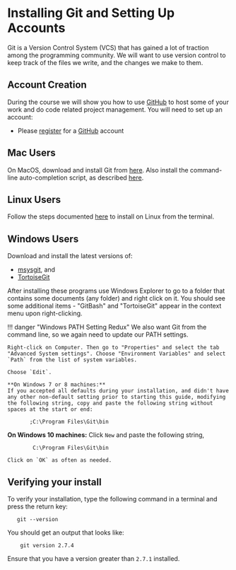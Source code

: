 # Installing Git and Setting Up Accounts

Git is a Version Control System (VCS) that has gained a lot of traction among the programming community.
We will want to use version control to keep track of the files we write, and the changes we make to them.

## Account Creation

During the course we will show you how to use [GitHub](https://www.github.com) to host some of your work and do code related project management. You will need to set up an account:

<!-- During the course we will show you how to host some of your work on GitHub and the Economics Department's internal GitLab server.
You will need to setup accounts for each of these: -->

*   Please [register](https://github.com/join) for a [GitHub](https://github.com/) account
<!-- *   Sign into the [Economics Department's GitLab server](https://econgit.uzh.ch/). Use your UZH shortname and your web-access password (same as for OLAT). You will need to access "Econ Git" while on-site at UZH or whilst using a UZH VPN if you are off-site. -->

<!-- !!! danger "Non-UZH Economics Students"
    The UZH Department of Economics has a internal Git server that may be hard for you to access.
    It looks and behaves almost identically to [GitLab](https://about.gitlab.com/).
    We recommend that you register for an account here, so you can follow along in class. -->

## Mac Users

On MacOS, download and install Git from [here](http://git-scm.com/download/mac).
Also install the command-line auto-completion script, as described [here](https://git-scm.com/book/en/v1/Git-Basics-Tips-and-Tricks#Auto-Completion).


## Linux Users

Follow the steps documented [here](https://git-scm.com/download/linux) to install on Linux from the terminal.

## Windows Users

Download and install the latest versions of:

*   [msysgit](http://msysgit.github.io), and
*   [TortoiseGit](http://code.google.com/p/tortoisegit/wiki/Download)

After installing these programs use Windows Explorer to go to a folder that contains some documents (any folder) and right click on it.
You should see some additional items - "GitBash" and "TortoiseGit" appear in the context menu upon right-clicking.


!!! danger "Windows PATH Setting Redux"
    We also want Git from the command line, so we again need to update our PATH settings.

    Right-click on Computer. Then go to "Properties" and select the tab "Advanced System settings". Choose "Environment Variables" and select `Path` from the list of system variables.

    Choose `Edit`.

    **On Windows 7 or 8 machines:**
    If you accepted all defaults during your installation, and didn't have any other non-default setting prior to starting this guide, modifying the following string, copy and paste the following string without spaces at the start or end:

           ;C:\Program Files\Git\bin

   **On Windows 10 machines:**
   Click `New` and paste the following string,

            C:\Program Files\Git\bin

    Click on `OK` as often as needed.


## Verifying your install

<!-- We will need to make Git accessible from the command line. Windows and Mac users will need to follow the steps on the page "Modifying Path Settings." Linux users will already have git accessible from the command line. -->

To verify your installation, type the following command in a terminal and press the return key:

       git --version

You should get an output that looks like:

        git version 2.7.4

Ensure that you have a version greater than `2.7.1` installed.
